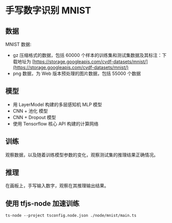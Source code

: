 # 手写数字识别 MNIST

## 数据

MNIST 数据:

* gz 压缩格式的数据，包括 60000 个样本的训练集和测试集数据及其标注：下载地址为 [https://storage.googleapis.com/cvdf-datasets/mnist/](https://storage.googleapis.com/cvdf-datasets/mnist/)
* png 数据，为 Web 版本预处理的图片数据，包括 55000 个数据

## 模型

* 用 LayerModel 构建的多层感知机 MLP 模型
* CNN + 池化 模型
* CNN + Dropout 模型
* 使用 Tensorflow 核心 API 构建的计算网络

## 训练

观察数据，以及随着训练模型参数的变化，观察测试集的推理结果正确情况。

## 推理

在画板上，手写输入数字，观察在其推理输出结果。

## 使用 tfjs-node 加速训练

    ts-node --project tsconfig.node.json ./node/mnist/main.ts

